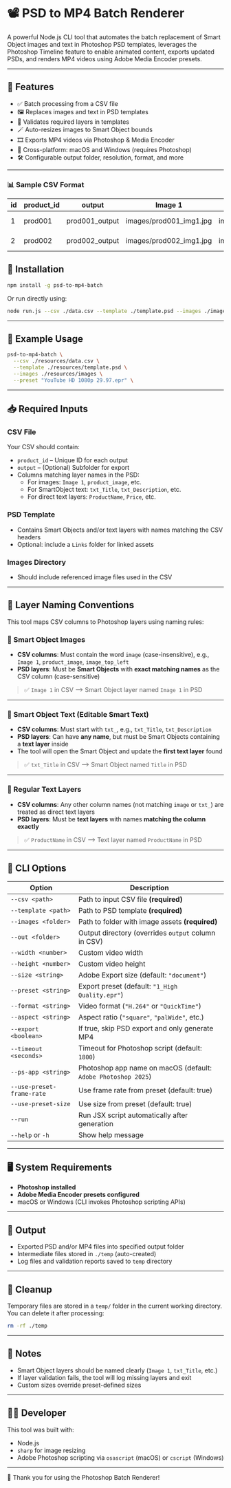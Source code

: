 # 📽️ PSD to MP4 Batch Renderer

A powerful Node.js CLI tool that automates the batch replacement of Smart Object images and text in Photoshop PSD templates, leverages the Photoshop Timeline feature to enable animated content, exports updated PSDs, and renders MP4 videos using Adobe Media Encoder presets.

---

## 🔧 Features

- ✅ Batch processing from a CSV file
- 🖼️ Replaces images and text in PSD templates
- 🧠 Validates required layers in templates
- 🪄 Auto-resizes images to Smart Object bounds
- 🎞️ Exports MP4 videos via Photoshop & Media Encoder
- 💾 Cross-platform: macOS and Windows (requires Photoshop)
- 🛠️ Configurable output folder, resolution, format, and more

---

### 📊 Sample CSV Format

| id | product_id | output           | Image 1                | Image 2                | txt_Title    | txt_Description     | Price   |
|----|------------|------------------|-------------------------|-------------------------|--------------|---------------------|---------|
| 1  | prod001    | prod001_output   | images/prod001_img1.jpg | images/prod001_img2.jpg | Winter Sale  | 50% Off!            | $29.99  |
| 2  | prod002    | prod002_output   | images/prod002_img1.jpg | images/prod002_img2.jpg | Summer Deal  | Buy 1 Get 1 Free     | $19.99  |

## 🚀 Installation

```bash
npm install -g psd-to-mp4-batch
```

Or run directly using:

```bash
node run.js --csv ./data.csv --template ./template.psd --images ./images
```

---

## 🧪 Example Usage

```bash
psd-to-mp4-batch \
  --csv ./resources/data.csv \
  --template ./resources/template.psd \
  --images ./resources/images \
  --preset "YouTube HD 1080p 29.97.epr" \
```

---

## 📥 Required Inputs

### CSV File
Your CSV should contain:

- `product_id` – Unique ID for each output
- `output` – (Optional) Subfolder for export
- Columns matching layer names in the PSD:
  - For images: `Image 1`, `product_image`, etc.
  - For SmartObject text: `txt_Title`, `txt_Description`, etc.
  - For direct text layers: `ProductName`, `Price`, etc.

### PSD Template
- Contains Smart Objects and/or text layers with names matching the CSV headers
- Optional: include a `Links` folder for linked assets

### Images Directory
- Should include referenced image files used in the CSV

---

## 🧠 Layer Naming Conventions

This tool maps CSV columns to Photoshop layers using naming rules:

### 🔲 Smart Object Images

- **CSV columns**: Must contain the word `image` (case-insensitive), e.g., `Image 1`, `product_image`, `image_top_left`
- **PSD layers**: Must be **Smart Objects** with **exact matching names** as the CSV column (case-sensitive)

> ✅ `Image 1` in CSV ⟶ Smart Object layer named `Image 1` in PSD

---

### 🧠 Smart Object Text (Editable Smart Text)

- **CSV columns**: Must start with `txt_`, e.g., `txt_Title`, `txt_Description`
- **PSD layers**: Can have **any name**, but must be Smart Objects containing a **text layer** inside
- The tool will open the Smart Object and update the **first text layer** found

> ✅ `txt_Title` in CSV ⟶ Smart Object named `Title` in PSD

---

### 📝 Regular Text Layers

- **CSV columns**: Any other column names (not matching `image` or `txt_`) are treated as direct text layers
- **PSD layers**: Must be **text layers** with names **matching the column exactly**

> ✅ `ProductName` in CSV ⟶ Text layer named `ProductName` in PSD

---

## 🧾 CLI Options

| Option                     | Description |
|---------------------------|-------------|
| `--csv <path>`            | Path to input CSV file **(required)** |
| `--template <path>`       | Path to PSD template **(required)** |
| `--images <folder>`       | Path to folder with image assets **(required)** |
| `--out <folder>`          | Output directory (overrides `output` column in CSV) |
| `--width <number>`        | Custom video width |
| `--height <number>`       | Custom video height |
| `--size <string>`         | Adobe Export size (default: `"document"`) |
| `--preset <string>`       | Export preset (default: `"1_High Quality.epr"`) |
| `--format <string>`       | Video format (`"H.264"` or `"QuickTime"`) |
| `--aspect <string>`       | Aspect ratio (`"square"`, `"palWide"`, etc.) |
| `--export <boolean>`      | If true, skip PSD export and only generate MP4 |
| `--timeout <seconds>`     | Timeout for Photoshop script (default: `1800`) |
| `--ps-app <string>`       | Photoshop app name on macOS (default: `Adobe Photoshop 2025`) |
| `--use-preset-frame-rate` | Use frame rate from preset (default: true) |
| `--use-preset-size`       | Use size from preset (default: true) |
| `--run`                   | Run JSX script automatically after generation |
| `--help` or `-h`          | Show help message |

---

## 🖥️ System Requirements

- **Photoshop installed**
- **Adobe Media Encoder presets configured**
- macOS or Windows (CLI invokes Photoshop scripting APIs)

---

## 📂 Output

- Exported PSD and/or MP4 files into specified output folder
- Intermediate files stored in `./temp` (auto-created)
- Log files and validation reports saved to `temp` directory

---

## 🧹 Cleanup

Temporary files are stored in a `temp/` folder in the current working directory. You can delete it after processing:

```bash
rm -rf ./temp
```

---

## 📌 Notes

- Smart Object layers should be named clearly (`Image 1`, `txt_Title`, etc.)
- If layer validation fails, the tool will log missing layers and exit
- Custom sizes override preset-defined sizes

---

## 🧑‍💻 Developer

This tool was built with:
- Node.js
- `sharp` for image resizing
- Adobe Photoshop scripting via `osascript` (macOS) or `cscript` (Windows)

---

🎉 Thank you for using the Photoshop Batch Renderer!
